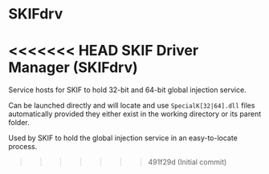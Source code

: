 # SKIFdrv
<<<<<<< HEAD
SKIF Driver Manager (SKIFdrv)
=======

Service hosts for SKIF to hold 32-bit and 64-bit global injection service.

Can be launched directly and will locate and use `SpecialK[32|64].dll` files automatically provided they either exist in the working directory or its parent folder.

Used by SKIF to hold the global injection service in an easy-to-locate process.
>>>>>>> 491f29d (Initial commit)
